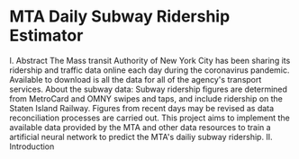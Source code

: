 # MTA Daily Subway Ridership Estimator
I. Abstract
The Mass transit Authority of New York City has been sharing its ridership and traffic data online each day during the coronavirus pandemic. Available to download is all the data for all of the agency's transport services. About the subway data: Subway ridership figures are determined from MetroCard and OMNY swipes and taps, and include ridership on the Staten Island Railway. Figures from recent days may be revised as data reconciliation processes are carried out. This project aims to implement the available data provided by the MTA and other data resources to train a artificial neural network to predict the MTA's dailiy subway ridership.
II. Introduction
